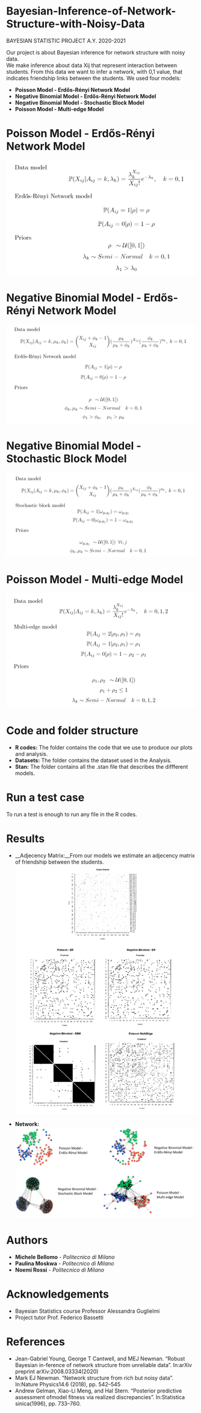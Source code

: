# Bayesian-Inference-of-Network-Structure-with-Noisy-Data

BAYESIAN STATISTIC PROJECT A.Y. 2020-2021

Our project is about Bayesian inference for network structure with noisy data.  
We make inference about data Xij that represent interaction between students. From this data we want to infer a network, with 0,1 value, that indicates friendship links between the students.
We used four models:

* __Poisson Model - Erdős-Rényi Network Model__
* __Negative Binomial Model - Erdős-Rényi Network Model__
* __Negative Binomial Model - Stochastic Block Model__
* __Poisson Model - Multi-edge Model__

# Poisson Model - Erdős-Rényi Network Model
![Poisson Model - Erdős-Rényi Network Model](https://github.com/NoemiRossi/Bayesian-Inference-of-Network-Structure-with-Noisy-Data/blob/main/Images/p_er_m.png)
# Negative Binomial Model - Erdős-Rényi Network Model
![Negative Binomial Model - Erdős-Rényi Network Model](https://github.com/NoemiRossi/Bayesian-Inference-of-Network-Structure-with-Noisy-Data/blob/main/Images/nb_er_m.png)
# Negative Binomial Model - Stochastic Block Model
![Negative Binomial Model - Stochastic Block Model](https://github.com/NoemiRossi/Bayesian-Inference-of-Network-Structure-with-Noisy-Data/blob/main/Images/nb_sbm_m.png)
# Poisson Model - Multi-edge Model
![Poisson Model - Multi-edge Model](https://github.com/NoemiRossi/Bayesian-Inference-of-Network-Structure-with-Noisy-Data/blob/main/Images/p_mul_m.png)

# Code and folder structure
* __R codes:__ The folder contains the code that we use to produce our plots and analysis.
* __Datasets:__ The folder contains the dataset used in the Analysis.
* __Stan:__ The folder contains all the .stan file that describes the diffferent models.

# Run a test case
To run a test is enough to run any file in the R codes.

# Results
* __Adjecency Matrix:__From our models we estimate an adjecency matrix of friendship between the students.
![Adjecency Matrix](https://github.com/NoemiRossi/Bayesian-Inference-of-Network-Structure-with-Noisy-Data/blob/main/Images/adj.png)

* __Network:__
![Adjecency Matrix](https://github.com/NoemiRossi/Bayesian-Inference-of-Network-Structure-with-Noisy-Data/blob/main/Images/net.jpg)

# Authors
* __Michele Bellomo__ - *Politecnico di Milano*
* __Paulina Moskwa__ - *Politecnico di Milano*
* __Noemi Rossi__ - *Politecnico di Milano*

# Acknowledgements
* Bayesian Statistics course Professor Alessandra Guglielmi
* Project tutor Prof. Federico Bassetti

# References
* Jean-Gabriel Young, George T Cantwell, and MEJ Newman. “Robust Bayesian in-ference of network structure from unreliable data”. In:arXiv preprint arXiv:2008.03334(2020)
* Mark EJ Newman. “Network structure from rich but noisy data”. In:Nature Physics14.6 (2018), pp. 542–545
* Andrew Gelman, Xiao-Li Meng, and Hal Stern. “Posterior predictive assessment ofmodel fitness via realized discrepancies”. In:Statistica sinica(1996), pp. 733–760.
